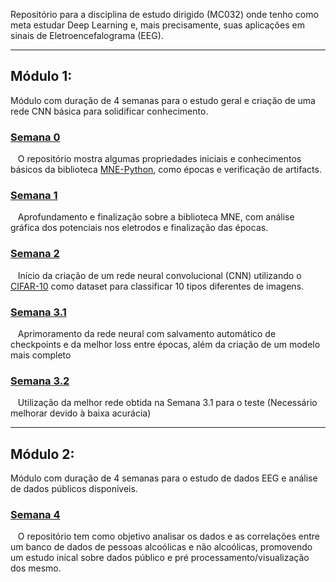 Repositório para a disciplina de estudo dirigido (MC032) onde tenho como meta estudar Deep Learning e, mais precisamente, suas aplicações em sinais de Eletroencefalograma (EEG).

---
## Módulo 1:
Módulo com duração de 4 semanas para o estudo geral e criação de uma rede CNN básica para solidificar conhecimento.

### [Semana 0](https://github.com/V-Seidel/EEG_Deep_Learning/blob/main/Semana0.ipynb "Semana 0")
&nbsp;&nbsp;&nbsp;O repositório mostra algumas propriedades iniciais e conhecimentos básicos da biblioteca [MNE-Python](https://github.com/mne-tools/mne-python "Repositório MNE"), como épocas e verificação de artifacts.

### [Semana 1](https://github.com/V-Seidel/EEG_Deep_Learning/blob/main/Semana1.ipynb "Semana 1")
&nbsp;&nbsp;&nbsp;Aprofundamento e finalização sobre a biblioteca MNE, com análise gráfica dos potenciais nos eletrodos e finalização das épocas.

### [Semana 2](https://github.com/V-Seidel/EEG_Deep_Learning/blob/main/Semana2.ipynb "Semana 2")
&nbsp;&nbsp;&nbsp;Início da criação de um rede neural convolucional (CNN) utilizando o [CIFAR-10](https://www.cs.toronto.edu/~kriz/cifar.html "Cifar-10") como dataset para classificar 10 tipos diferentes de imagens.

### [Semana 3.1](https://github.com/V-Seidel/EEG_Deep_Learning/blob/main/Semana3(Test).ipynb "Semana 3")
&nbsp;&nbsp;&nbsp;Aprimoramento da rede neural com salvamento automático de checkpoints e da melhor loss entre épocas, além da criação de um modelo mais completo

### [Semana 3.2](https://github.com/V-Seidel/EEG_Deep_Learning/blob/main/Semana3(Train).ipynb "Semana 3")
&nbsp;&nbsp;&nbsp;Utilização da melhor rede obtida na Semana 3.1 para o teste (Necessário melhorar devido à baixa acurácia)

---
## Módulo 2:
Módulo com duração de 4 semanas para o estudo de dados EEG e análise de dados públicos disponíveis.

### [Semana 4](https://github.com/V-Seidel/EEG_Deep_Learning/blob/main/Semana4.ipynb "Semana 4")
&nbsp;&nbsp;&nbsp;O repositório tem como objetivo analisar os dados e as correlações entre um banco de dados de pessoas alcoólicas e não alcoólicas, promovendo um estudo inical sobre dados público e pré processamento/visualização dos mesmo.

